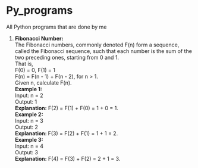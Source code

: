 # Py_programs
All Python programs that are done by me
1. <b>Fibonacci Number:</b><br>
The Fibonacci numbers, commonly denoted F(n) form a sequence, called the Fibonacci sequence, such that each number is the sum of the two preceding ones, starting from 0 and 1.<br> That is,<br>
F(0) = 0, F(1) = 1<br>
F(n) = F(n - 1) + F(n - 2), for n > 1.<br>
Given n, calculate F(n).<br>
<b>Example 1:</b><br>
Input: n = 2<br>
Output: 1<br>
<b>Explanation:</b> F(2) = F(1) + F(0) = 1 + 0 = 1.<br>
<b>Example 2:</b><br>
Input: n = 3<br>
Output: 2<br>
<b>Explanation: </b>F(3) = F(2) + F(1) = 1 + 1 = 2.<br>
<b>Example 3:</b><br>
Input: n = 4<br>
Output: 3<br>
<b>Explanation:</b> F(4) = F(3) + F(2) = 2 + 1 = 3.<br>
